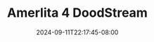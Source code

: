 --- 
title: "Amerlita 4  DoodStream"
description: "streaming bokeh Amerlita 4  DoodStream doodstream   new"
date: 2024-09-11T22:17:45-08:00
file_code: "vbd2yajzbxm5"
draft: false
cover: "athumgx31gebhnq4.jpg"
tags: ["Amerlita", "DoodStream", "bokep-indo", "bokep-viral", "bokep-ig"]
length: 298
fld_id: "1483155"
foldername: "Amerlita 1"
categories: ["Amerlita 1"]
views: 0
---